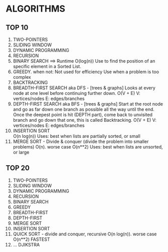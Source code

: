 # ALGORITHMS

## TOP 10

1. TWO-POINTERS
2. SLIDING WINDOW
3. DYNAMIC PROGRAMMING
4. RECURSION
5. BINARY SEARCH ==> Runtime O(log(n))
   Use to find the position of an specific element
   in a Sorted List.
6. GREEDY.
   when not: Not used for efficiency
   Use when a problem is too complex
7. BACKTRACKING
8. BREADTH-FIRST SEARCH aka DFS - [trees & graphs]
   Looks at every node at one level before continuing further down.
   O(V + E)
   V: vertices/nodes
   E: edges/branches
9. DEPTH-FIRST SEARCH aka BFS - [trees & graphs]
   Start at the root node and go as far down one branch as possible all the way until the end. Once the deepest point is hit (DEPTH part), come back to unvisited branch and go down that one, this is called Backtracking.
   O(V + E)
   V: vertices/nodes
   E: edges/branches
10. INSERTION SORT  
    O(n log(n))
    Uses: best when lists are partially sorted, or small
11. MERGE SORT - Divide & conquer (divide the problem into smaller problems)
    O(n). worse case O(n\*\*2)
    Uses: best when lists are unsorted, or large

## TOP 20

1. TWO-POINTERS
2. SLIDING WINDOW
3. DYNAMIC PROGRAMMING
4. RECURSION
5. BINARY SEARCH
6. GREEDY
7. BREADTH-FIRST
8. DEPTH-FIRST
9. MERGE SORT
10. INSERTION SORT
11. QUICK SORT - divide and conquer, recursive
    O(n log(n)). worse case O(n\*\*2)
    FASTEST
12. ... DJIKSTRA
